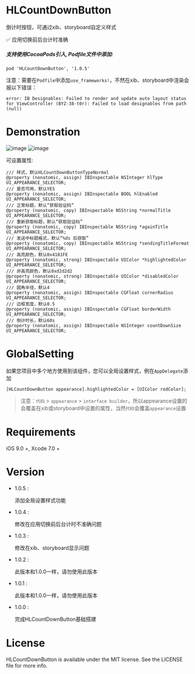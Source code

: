# HLCountDownButton
倒计时按钮，可通过xib、storyboard自定义样式

✅  应用切换前后台计时准确

##### 支持使用CocoaPods引入, Podfile文件中添加:

``` objc
pod 'HLCountDownButton', '1.0.5'
```
注意：需要在`Podfile`中添加`use_frameworks!`，不然在xib、storyboard中渲染会报以下错误：

```shell
error: IB Designables: Failed to render and update auto layout status for ViewController (BYZ-38-t0r): Failed to load designables from path (null)
```
# Demonstration
![image](https://github.com/huangchangweng/HLCountDownButton/blob/main/QQ20220610-112617.gif)
![image](https://github.com/huangchangweng/HLCountDownButton/blob/main/QQ20220610-112252.gif)

可设置属性:<p>

``` objc
/// 样式，默认HLCountDownButtonTypeNormal
@property (nonatomic, assign) IBInspectable NSInteger hlType UI_APPEARANCE_SELECTOR;
/// 是否可用，默认YES
@property (nonatomic, assign) IBInspectable BOOL hlEnabled UI_APPEARANCE_SELECTOR;
/// 正常标题，默认“获取验证码”
@property (nonatomic, copy) IBInspectable NSString *normalTitle UI_APPEARANCE_SELECTOR;
/// 重新获取标题，默认“获取验证码”
@property (nonatomic, copy) IBInspectable NSString *againTitle UI_APPEARANCE_SELECTOR;
/// 发送中标题格式，默认“%ds 后获取”
@property (nonatomic, copy) IBInspectable NSString *sendingTitleFormat UI_APPEARANCE_SELECTOR;
/// 高亮颜色，默认0x4181FE
@property (nonatomic, strong) IBInspectable UIColor *highlightedColor UI_APPEARANCE_SELECTOR;
/// 非高亮颜色，默认0xd2d2d2
@property (nonatomic, strong) IBInspectable UIColor *disabledColor UI_APPEARANCE_SELECTOR;
/// 圆角半径，默认4
@property (nonatomic, assign) IBInspectable CGFloat cornerRadius UI_APPEARANCE_SELECTOR;
/// 边框宽度，默认0.5
@property (nonatomic, assign) IBInspectable CGFloat borderWidth UI_APPEARANCE_SELECTOR;
/// 倒计时长，默认60s
@property (nonatomic, assign) IBInspectable NSInteger countDownSize UI_APPEARANCE_SELECTOR;
```

# GlobalSetting

如果您项目中多个地方使用到该组件，您可以全局设置样式，例在`AppDelegate`添加

``` objc
[HLCountDownButton appearance].highlightedColor = [UIColor redColor];
```

> 注意：`代码` > `appearance` > `interface builder`，所以appearance设置的会覆盖在xib或storyboard中设置的属性，当然`代码`会覆盖`appearance`设置

# Requirements

iOS 9.0 +, Xcode 7.0 +

# Version

* 1.0.5 :

  添加全局设置样式功能
  
* 1.0.4 :

  修改在应用切换前后台计时不准确问题
  
* 1.0.3 :

  修改在xib、storyboard显示问题
  
* 1.0.2 :

  此版本和1.0.0一样，请勿使用此版本

* 1.0.1 :

  此版本和1.0.0一样，请勿使用此版本
  
* 1.0.0 :

  完成HLCountDownButton基础搭建

# License
HLCountDownButton is available under the MIT license. See the LICENSE file for more info.

